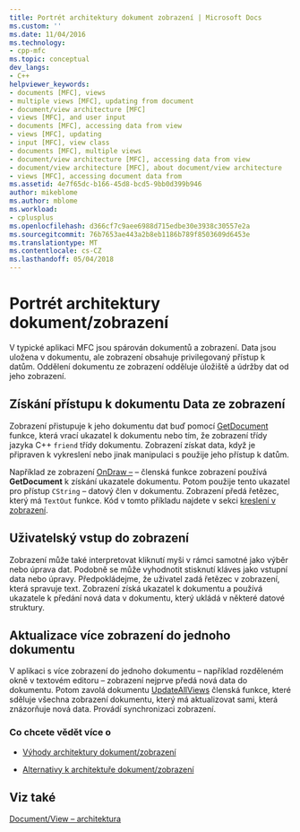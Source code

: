```yaml
---
title: Portrét architektury dokument zobrazení | Microsoft Docs
ms.custom: ''
ms.date: 11/04/2016
ms.technology:
- cpp-mfc
ms.topic: conceptual
dev_langs:
- C++
helpviewer_keywords:
- documents [MFC], views
- multiple views [MFC], updating from document
- document/view architecture [MFC]
- views [MFC], and user input
- documents [MFC], accessing data from view
- views [MFC], updating
- input [MFC], view class
- documents [MFC], multiple views
- document/view architecture [MFC], accessing data from view
- document/view architecture [MFC], about document/view architecture
- views [MFC], accessing document data from
ms.assetid: 4e7f65dc-b166-45d8-bcd5-9bb0d399b946
author: mikeblome
ms.author: mblome
ms.workload:
- cplusplus
ms.openlocfilehash: d366cf7c9aee6988d715edbe30e3938c30557e2a
ms.sourcegitcommit: 76b7653ae443a2b8eb1186b789f8503609d6453e
ms.translationtype: MT
ms.contentlocale: cs-CZ
ms.lasthandoff: 05/04/2018
---
```

# <a name="a-portrait-of-the-documentview-architecture"></a>Portrét architektury dokument/zobrazení
V typické aplikaci MFC jsou spárován dokumentů a zobrazení. Data jsou uložena v dokumentu, ale zobrazení obsahuje privilegovaný přístup k datům. Oddělení dokumentu ze zobrazení odděluje úložiště a údržby dat od jeho zobrazení.  
  
## <a name="gaining-access-to-document-data-from-the-view"></a>Získání přístupu k dokumentu Data ze zobrazení  
 Zobrazení přistupuje k jeho dokumentu dat buď pomocí [GetDocument](../mfc/reference/cview-class.md#getdocument) funkce, která vrací ukazatel k dokumentu nebo tím, že zobrazení třídy jazyka C++ `friend` třídy dokumentu. Zobrazení získat data, když je připraven k vykreslení nebo jinak manipulaci s použije jeho přístup k datům.  
  
 Například ze zobrazení [OnDraw –](../mfc/reference/cview-class.md#ondraw) – členská funkce zobrazení používá **GetDocument** k získání ukazatele dokumentu. Potom použije tento ukazatel pro přístup `CString` – datový člen v dokumentu. Zobrazení předá řetězec, který má `TextOut` funkce. Kód v tomto příkladu najdete v sekci [kreslení v zobrazení](../mfc/drawing-in-a-view.md).  
  
## <a name="user-input-to-the-view"></a>Uživatelský vstup do zobrazení  
 Zobrazení může také interpretovat kliknutí myši v rámci samotné jako výběr nebo úprava dat. Podobně se může vyhodnotit stisknutí kláves jako vstupní data nebo úpravy. Předpokládejme, že uživatel zadá řetězec v zobrazení, která spravuje text. Zobrazení získá ukazatel k dokumentu a používá ukazatele k předání nová data v dokumentu, který ukládá v některé datové struktury.  
  
## <a name="updating-multiple-views-of-the-same-document"></a>Aktualizace více zobrazení do jednoho dokumentu  
 V aplikaci s více zobrazení do jednoho dokumentu – například rozděleném okně v textovém editoru – zobrazení nejprve předá nová data do dokumentu. Potom zavolá dokumentu [UpdateAllViews](../mfc/reference/cdocument-class.md#updateallviews) členská funkce, které sděluje všechna zobrazení dokumentu, který má aktualizovat sami, která znázorňuje nová data. Provádí synchronizaci zobrazení.  
  
### <a name="what-do-you-want-to-know-more-about"></a>Co chcete vědět více o  
  
-   [Výhody architektury dokument/zobrazení](../mfc/advantages-of-the-document-view-architecture.md)  
  
-   [Alternativy k architektuře dokument/zobrazení](../mfc/alternatives-to-the-document-view-architecture.md)  
  
## <a name="see-also"></a>Viz také  
 [Document/View – architektura](../mfc/document-view-architecture.md)

